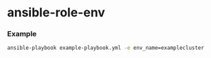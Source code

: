 # ansible-role-env
### Example

```bash
ansible-playbook example-playbook.yml -e env_name=examplecluster 
```
